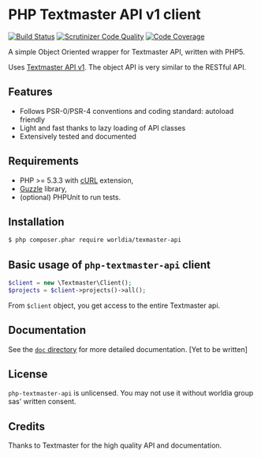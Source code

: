 # PHP Textmaster API v1 client

[![Build Status](https://api.travis-ci.org/worldia/textmaster-api.svg?token=4dDhVzWiZtpfbs4qv8Fs&branch=master)](https://travis-ci.org/worldia/textmaster-api) [![Scrutinizer Code Quality](https://scrutinizer-ci.com/g/worldia/textmaster-api/badges/quality-score.png?b=master&s=5fe7eadeed5f83c414833dd34c02fc7728640c03)](https://scrutinizer-ci.com/g/worldia/textmaster-api/?branch=master) [![Code Coverage](https://scrutinizer-ci.com/g/worldia/textmaster-api/badges/coverage.png?b=master&s=5eb2f3076cee19862c32136126712889f1740df8)](https://scrutinizer-ci.com/g/worldia/textmaster-api/?branch=master)

A simple Object Oriented wrapper for Textmaster API, written with PHP5.

Uses [Textmaster API v1](https://www.textmaster.com/documentation). The object API is very similar to the RESTful API.

## Features

* Follows PSR-0/PSR-4 conventions and coding standard: autoload friendly
* Light and fast thanks to lazy loading of API classes
* Extensively tested and documented

## Requirements

* PHP >= 5.3.3 with [cURL](http://php.net/manual/en/book.curl.php) extension,
* [Guzzle](https://github.com/guzzle/guzzle) library,
* (optional) PHPUnit to run tests.

## Installation

```sh
$ php composer.phar require worldia/texmaster-api
```

## Basic usage of `php-textmaster-api` client

```php
$client = new \Textmaster\Client();
$projects = $client->projects()->all();
```

From `$client` object, you get access to the entire Textmaster api.

## Documentation

See the [`doc` directory](doc/) for more detailed documentation. [Yet to be written]

## License

`php-textmaster-api` is unlicensed. You may not use it without worldia group sas' written consent.

## Credits

Thanks to Textmaster for the high quality API and documentation.
